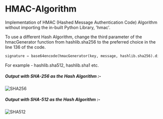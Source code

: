 # HMAC-Algorithm
Implementation of HMAC (Hashed Message Authentication Code) Algorithm without importing the in-built Python Library, 'hmac'.

To use a different Hash Algorithm, change the third parameter of the hmacGenerator function from hashlib.sha256 to the preferred choice in the line 136 of the code.

``` py
signature = base64encode(hmacGenerator(key, message, hashlib.sha256).digest())
```

For example - hashlib.sha512, hashlib.sha1 etc.



##### Output with SHA-256 as the Hash Algorithm :-

![SHA256](https://user-images.githubusercontent.com/65895246/141085311-a6cfda87-b773-418b-a37f-1325789309a4.PNG)


##### Output with SHA-512 as the Hash Algorithm :-

![SHA512](https://user-images.githubusercontent.com/65895246/141085397-23ae0b97-1bd8-4093-aee9-2883487e63f2.PNG)
